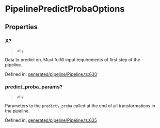 # PipelinePredictProbaOptions

## Properties

### X?

> `any`

Data to predict on. Must fulfill input requirements of first step of the pipeline.

Defined in:  [generated/pipeline/Pipeline.ts:630](https://github.com/transitive-bullshit/scikit-learn-ts/blob/122b3c0/packages/sklearn/src/generated/pipeline/Pipeline.ts#L630)

### predict\_proba\_params?

> `any`

Parameters to the `predict\_proba` called at the end of all transformations in the pipeline.

Defined in:  [generated/pipeline/Pipeline.ts:635](https://github.com/transitive-bullshit/scikit-learn-ts/blob/122b3c0/packages/sklearn/src/generated/pipeline/Pipeline.ts#L635)
